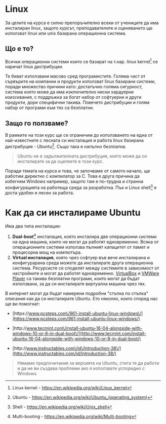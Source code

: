 # Linux

За целите на курса е силно препоръчително всеки от учениците да има инсталиран linux, защото курсът, преподавателите и оценяването ще използват linux или unix базирана операционна система.

## Що е то?

Всички операционни системи които се базират на т.нар. linux kernel[^1] се наричат linux дистрибуции.

Te биват използвани масово сред програмистите. Голяма част от сървърите на компании и продукти използват linux базирани системи, поради множество причини като: достатъчно голяма сигурност, система която може да има изключително ниски хардуерни изизсквания, с поддръжка за богат набор от софтуерни и други продукти, дори специфични такива. Повечето дистрибуции и голям набор от програми към тях са безплатни.

## Защо го ползваме?

В рамките на този курс ще се ограничим до използването на една от най-известните с лесната си инсталация и работа linux базирана дистрибуция - Ubuntu[^2]. Също така е напълно безплатна.

> Ubuntu не е задължителната дистрибуция, която може да си инсталирате за да оцелеете в този курс.

Поради темата на курса и това, че започваме от самото начало, ще работим директно с компилатор за C. Това е друга причина да избегнем Windows например, защото там е по-трудна и странна конфигурацията на работеща среда за разработка. Пък и Linux shell[^3] e доста удобен и лесен за работа.

# Как да си инсталираме Ubuntu

Има два типа инсталации:

1. **Dual-boot**[^4] инсталация, която инсталира две операционни системи на една машина, които не могат да работят едновременно. Всяка от операционните системи използва пълният капацитет от памет и процесорна мощ на компютъра.
2. **Virtual инсталация**, която чрез софтуер във вече инсталирана и конфигурарана среда можете да инсталирате друга операционна система. Ресурсисте се споделят между системите в зависимост от настройките и могат да работят едновременно. [VirtualBox](https://www.virtualbox.org/) и [VMWare Player](https://my.vmware.com/web/vmware/free#desktop_end_user_computing/vmware_workstation_player/12_0) са такива безплатни програми, които могат да бъдат използвани, за да си инсталирате виртуална машина чрез тях.

В интернет могат да бъдат намерени подробни "стъпка по стъпка" описания как да си инсталирате Ubuntu. Ето няколко, които според нас ще ви помогнат:

* [https:\/\/www.pcsteps.com\/961-install-ubuntu-linux-windows\/](https://www.pcsteps.com/961-install-ubuntu-linux-windows/)

* [http:\/\/www.tecmint.com\/install-ubuntu-16-04-alongside-with-windows-10-or-8-in-dual-boot\/](http://www.tecmint.com/install-ubuntu-16-04-alongside-with-windows-10-or-8-in-dual-boot/)

* [http:\/\/www.instructables.com\/id\/Introduction-38\/](http://www.instructables.com/id/Introduction-38/)


> Нямаме предпочитания за версията на Ubuntu, стига тя да работи и да не ви създава проблеми ако я използвате успоредно с Windows.

[^1]: Linux kernel - [https:\/\/en.wikipedia.org\/wiki\/Linux\_kernel](https://en.wikipedia.org/wiki/Linux_kernel)

[^2]: Ubuntu - [https:\/\/en.wikipedia.org\/wiki\/Ubuntu\_\(operating\_system\)](https://en.wikipedia.org/wiki/Ubuntu_(operating_system))

[^3]: Shell - [https:\/\/en.wikipedia.org\/wiki\/Unix\_shell](https://en.wikipedia.org/wiki/Unix_shell)

[^4]: Multi-booting - [https:\/\/en.wikipedia.org\/wiki\/Multi-booting](https://en.wikipedia.org/wiki/Multi-booting)

